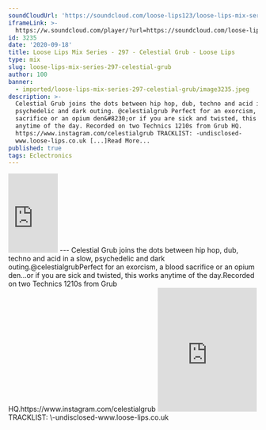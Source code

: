 ```yaml
---
soundCloudUrl: 'https://soundcloud.com/loose-lips123/loose-lips-mix-series-297-celestial-grub'
iframeLink: >-
  https://w.soundcloud.com/player/?url=https://soundcloud.com/loose-lips123/loose-lips-mix-series-297-celestial-grub&color=00aabb&auto_play=false&hide_related=false&show_comments=true&show_user=true&show_reposts=false
id: 3235
date: '2020-09-18'
title: Loose Lips Mix Series - 297 - Celestial Grub - Loose Lips
type: mix
slug: loose-lips-mix-series-297-celestial-grub
author: 100
banner:
  - imported/loose-lips-mix-series-297-celestial-grub/image3235.jpeg
description: >-
  Celestial Grub joins the dots between hip hop, dub, techno and acid in a slow,
  psychedelic and dark outing. @celestialgrub Perfect for an exorcism, a blood
  sacrifice or an opium den&#8230;or if you are sick and twisted, this works
  anytime of the day. Recorded on two Technics 1210s from Grub HQ.
  https://www.instagram.com/celestialgrub TRACKLIST: -undisclosed-
  www.loose-lips.co.uk [...]Read More...
published: true
tags: Eclectronics
---
```

<iframe id="sc-widget" title="title" width="100" height="160" scrolling="no" frameborder="yes" allow="autoplay" src="https://w.soundcloud.com/player/?url=https://soundcloud.com/loose-lips123/loose-lips-mix-series-297-celestial-grub&amp;color=00aabb&amp;auto_play=false&amp;hide_related=false&amp;show_comments=true&amp;show_user=true&amp;show_reposts=false"></iframe>
---
Celestial Grub joins the dots between hip hop, dub, techno and acid in a slow, psychedelic and dark outing.@celestialgrubPerfect for an exorcism, a blood sacrifice or an opium den…or if you are sick and twisted, this works anytime of the day.Recorded on two Technics 1210s from Grub HQ.https://www.instagram.com/celestialgrub  
<iframe loading="lazy" title="Celestial Grub" width="200" height="250" src="https://www.mixcloud.com/widget/follow/?u=https%3A%2F%2Fwww.mixcloud.com%2FCelestialGrub1%2F" frameborder="0"></iframe>TRACKLIST:  
\-undisclosed-www.loose-lips.co.uk